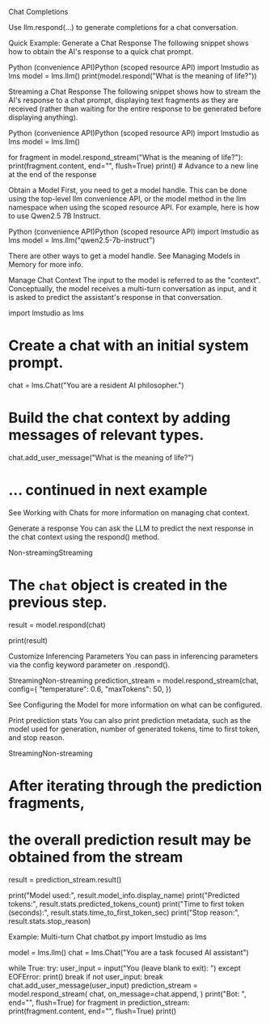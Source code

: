 Chat Completions

Use llm.respond(...) to generate completions for a chat conversation.

Quick Example: Generate a Chat Response
The following snippet shows how to obtain the AI's response to a quick chat prompt.

Python (convenience API)Python (scoped resource API)
import lmstudio as lms
model = lms.llm()
print(model.respond("What is the meaning of life?"))

Streaming a Chat Response
The following snippet shows how to stream the AI's response to a chat prompt, displaying text fragments as they are received (rather than waiting for the entire response to be generated before displaying anything).

Python (convenience API)Python (scoped resource API)
import lmstudio as lms
model = lms.llm()

for fragment in model.respond_stream("What is the meaning of life?"):
    print(fragment.content, end="", flush=True)
print() # Advance to a new line at the end of the response

Obtain a Model
First, you need to get a model handle. This can be done using the top-level llm convenience API, or the model method in the llm namespace when using the scoped resource API. For example, here is how to use Qwen2.5 7B Instruct.

Python (convenience API)Python (scoped resource API)
import lmstudio as lms
model = lms.llm("qwen2.5-7b-instruct")

There are other ways to get a model handle. See Managing Models in Memory for more info.

Manage Chat Context
The input to the model is referred to as the "context". Conceptually, the model receives a multi-turn conversation as input, and it is asked to predict the assistant's response in that conversation.

import lmstudio as lms

# Create a chat with an initial system prompt.
chat = lms.Chat("You are a resident AI philosopher.")

# Build the chat context by adding messages of relevant types.
chat.add_user_message("What is the meaning of life?")
# ... continued in next example

See Working with Chats for more information on managing chat context.

Generate a response
You can ask the LLM to predict the next response in the chat context using the respond() method.

Non-streamingStreaming
# The `chat` object is created in the previous step.
result = model.respond(chat)

print(result)

Customize Inferencing Parameters
You can pass in inferencing parameters via the config keyword parameter on .respond().

StreamingNon-streaming
prediction_stream = model.respond_stream(chat, config={
    "temperature": 0.6,
    "maxTokens": 50,
})

See Configuring the Model for more information on what can be configured.

Print prediction stats
You can also print prediction metadata, such as the model used for generation, number of generated tokens, time to first token, and stop reason.

StreamingNon-streaming
# After iterating through the prediction fragments,
# the overall prediction result may be obtained from the stream
result = prediction_stream.result()

print("Model used:", result.model_info.display_name)
print("Predicted tokens:", result.stats.predicted_tokens_count)
print("Time to first token (seconds):", result.stats.time_to_first_token_sec)
print("Stop reason:", result.stats.stop_reason)

Example: Multi-turn Chat
chatbot.py
import lmstudio as lms

model = lms.llm()
chat = lms.Chat("You are a task focused AI assistant")

while True:
    try:
        user_input = input("You (leave blank to exit): ")
    except EOFError:
        print()
        break
    if not user_input:
        break
    chat.add_user_message(user_input)
    prediction_stream = model.respond_stream(
        chat,
        on_message=chat.append,
    )
    print("Bot: ", end="", flush=True)
    for fragment in prediction_stream:
        print(fragment.content, end="", flush=True)
    print()

